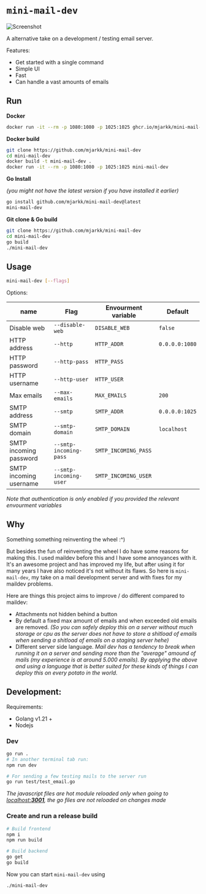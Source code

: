 # `mini-mail-dev`

![Screenshot](/screenshot.jpg?raw=true "Screnshot")

A alternative take on a development / testing email server.

Features:

- Get started with a single command
- Simple UI
- Fast
- Can handle a vast amounts of emails

## Run

**Docker**

```bash
docker run -it --rm -p 1080:1080 -p 1025:1025 ghcr.io/mjarkk/mini-mail-dev:latest
```

**Docker build**

```bash
git clone https://github.com/mjarkk/mini-mail-dev
cd mini-mail-dev
docker build -t mini-mail-dev .
docker run -it --rm -p 1080:1080 -p 1025:1025 mini-mail-dev
```

**Go Install**

_(you might not have the latest version if you have installed it earlier)_

```bash
go install github.com/mjarkk/mini-mail-dev@latest
mini-mail-dev
```

**Git clone & Go build**

```bash
git clone https://github.com/mjarkk/mini-mail-dev
cd mini-mail-dev
go build
./mini-mail-dev
```

## Usage

```sh
mini-mail-dev [--flags]
```

Options:

| name                   | Flag                   | Envourment variable  | Default        |
| ---------------------- | ---------------------- | -------------------- | -------------- |
| Disable web            | `--disable-web`        | `DISABLE_WEB`        | `false`        |
| HTTP address           | `--http`               | `HTTP_ADDR`          | `0.0.0.0:1080` |
| HTTP password          | `--http-pass`          | `HTTP_PASS`          |                |
| HTTP username          | `--http-user`          | `HTTP_USER`          |                |
| Max emails             | `--max-emails`         | `MAX_EMAILS`         | `200`          |
| SMTP address           | `--smtp`               | `SMTP_ADDR`          | `0.0.0.0:1025` |
| SMTP domain            | `--smtp-domain`        | `SMTP_DOMAIN`        | `localhost`    |
| SMTP incoming password | `--smtp-incoming-pass` | `SMTP_INCOMING_PASS` |                |
| SMTP incoming username | `--smtp-incoming-user` | `SMTP_INCOMING_USER` |                |

_Note that authentication is only enabled if you provided the relevant envourment variables_

## Why

Something something reinventing the wheel :^)

But besides the fun of reinventing the wheel I do have some reasons for making this.
I used maildev before this and I have some annoyances with it. It's an awesome project and has improved my life, but after using it for many years I have also noticed it's not without its flaws. So here is `mini-mail-dev`, my take on a mail development server and with fixes for my maildev problems.

Here are things this project aims to improve / do different compared to maildev:

- Attachments not hidden behind a button
- By default a fixed max amount of emails and when exceeded old emails are removed. _(So you can safely deploy this on a server without much storage or cpu as the server does not have to store a shitload of emails when sending a shitload of emails on a staging server hehe)_
- Different server side language. _Mail dev has a tendency to break when running it on a server and sending more than the "average" amound of mails (my experience is at around 5.000 emails). By applying the above and using a language that is better suited for these kinds of things I can deploy this on every potato in the world._

## Development:

Requirements:

- Golang v1.21 +
- Nodejs

### Dev

```bash
go run .
# In another terminal tab run:
npm run dev

# For sending a few testing mails to the server run
go run test/test_email.go
```

_The javascript files are hot module reloaded only when going to [localhost:**3001**](http://localhost:3001), the go files are not reloaded on changes made_

### Create and run a release build

```bash
# Build frontend
npm i
npm run build

# Build backend
go get
go build
```

Now you can start `mini-mail-dev` using

```bash
./mini-mail-dev
```
